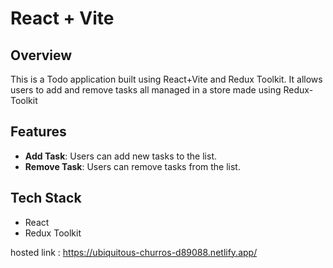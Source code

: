 # React + Vite

## Overview

This is a Todo application built using React+Vite and Redux Toolkit. It allows users to add and remove tasks all managed in a store made using Redux-Toolkit

## Features

- **Add Task**: Users can add new tasks to the list.
- **Remove Task**: Users can remove tasks from the list.

## Tech Stack

- React
- Redux Toolkit

hosted link : https://ubiquitous-churros-d89088.netlify.app/
